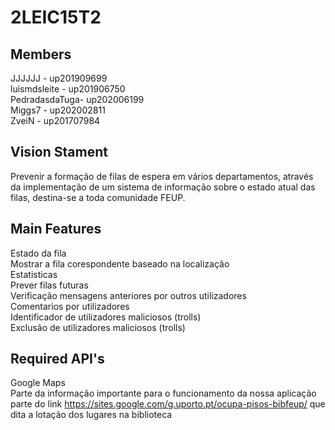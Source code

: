 # 2LEIC15T2

## Members

JJJJJJ - up201909699<br>
luismdsleite - up201906750<br>
PedradasdaTuga- up202006199<br>
Miggs7 - up202002811<br>
ZveiN - up201707984<br>

## Vision Stament
Prevenir a formação de filas de espera em vários departamentos, através da implementação de um sistema de informação sobre o estado atual das filas, destina-se a toda comunidade FEUP.<br>

## Main Features
Estado da fila<br>
Mostrar a fila corespondente baseado na localização<br>
Estatisticas<br>
Prever filas futuras<br>
Verificação mensagens anteriores por outros utilizadores<br>
Comentarios por utilizadores<br>
Identificador de utilizadores maliciosos (trolls)<br>
Exclusão de utilizadores maliciosos (trolls)<br>

## Required API's
Google Maps<br>
Parte da informação importante para o funcionamento da nossa aplicação parte do link https://sites.google.com/g.uporto.pt/ocupa-pisos-bibfeup/ que dita a lotação dos lugares na biblioteca
